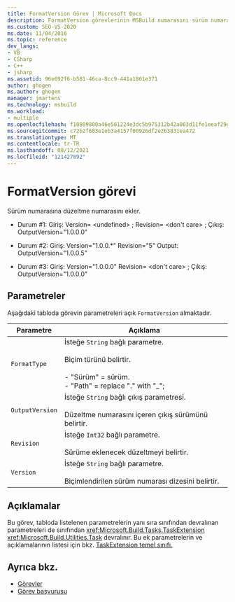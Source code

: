 ```yaml
---
title: FormatVersion Görev | Microsoft Docs
description: FormatVersion görevlerinin MSBuild numarasını sürüm numarasına eklemesi için çeşitli yollar hakkında bilgi edinebilirsiniz.
ms.custom: SEO-VS-2020
ms.date: 11/04/2016
ms.topic: reference
dev_langs:
- VB
- CSharp
- C++
- jsharp
ms.assetid: 96e692f6-b581-46ca-8cc9-441a1861e371
author: ghogen
ms.author: ghogen
manager: jmartens
ms.technology: msbuild
ms.workload:
- multiple
ms.openlocfilehash: f10809800a46e501224e3dc5b975312b42a003d11fe1eeaf29d9db60300cee3d
ms.sourcegitcommit: c72b2f603e1eb3a4157f00926df2e263831ea472
ms.translationtype: MT
ms.contentlocale: tr-TR
ms.lasthandoff: 08/12/2021
ms.locfileid: "121427892"
---
```

# <a name="formatversion-task"></a>FormatVersion görevi

Sürüm numarasına düzeltme numarasını ekler.

- Durum #1: Giriş: Version= \<undefined> ;  Revision= \<don't care> ;   Çıkış: OutputVersion="1.0.0.0"

- Durum #2: Giriş: Version="1.0.0.*" Revision="5" Output: OutputVersion="1.0.0.5"

- Durum #3: Giriş: Version="1.0.0.0" Revision= \<don't care> ;  Çıkış: OutputVersion="1.0.0.0"

## <a name="parameters"></a>Parametreler

 Aşağıdaki tabloda görevin parametreleri açık `FormatVersion` almaktadır.

|Parametre|Açıklama|
|---------------|-----------------|
|`FormatType`|İsteğe `String` bağlı parametre.<br /><br /> Biçim türünü belirtir.<br /><br /> - "Sürüm" = sürüm.<br />- "Path" = replace "." with "_";|
|`OutputVersion`|İsteğe `String` bağlı çıkış parametresi.<br /><br /> Düzeltme numarasını içeren çıkış sürümünü belirtir.|
|`Revision`|İsteğe `Int32` bağlı parametre.<br /><br /> Sürüme eklenecek düzeltmeyi belirtir.|
|`Version`|İsteğe `String` bağlı parametre.<br /><br /> Biçimlendirilen sürüm numarası dizesini belirtir.|

## <a name="remarks"></a>Açıklamalar

 Bu görev, tabloda listelenen parametrelerin yanı sıra sınıfından devralınan parametreleri de sınıfından <xref:Microsoft.Build.Tasks.TaskExtension> <xref:Microsoft.Build.Utilities.Task> devralınır. Bu ek parametrelerin ve açıklamalarının listesi için bkz. [TaskExtension temel sınıfı.](../msbuild/taskextension-base-class.md)

## <a name="see-also"></a>Ayrıca bkz.

- [Görevler](../msbuild/msbuild-tasks.md)
- [Görev başvurusu](../msbuild/msbuild-task-reference.md)
